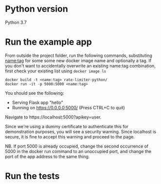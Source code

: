 # Python version

Python 3.7

# Run the example app

From outside the project folder, run the following commands, substituting
<name:tag> for some some new docker image name and optionally a tag.
If you don't want to accidentally overwrite an existing name:tag combination,
first check your existing list using `docker image ls`

```
docker build -t <name:tag> rate-limiter-python/
docker run -it -p 5000:5000 <name:tag>
```

You should see the following:
 * Serving Flask app "hello"
 * Running on https://0.0.0.0:5000/ (Press CTRL+C to quit)

Navigate to https://localhost:5000?apikey=user.

Since we're using a dummy certificate to authenticate this for demonstration
purposes, you will see a security warning. Since localhost is secure, it is
fine to accept this warning and proceed to the page.

NB. If port 5000 is already occupied, change the second occurrence of 5000
in the docker run command to an unoccupied port, and change the port of the
app address to the same thing.

# Run the tests

